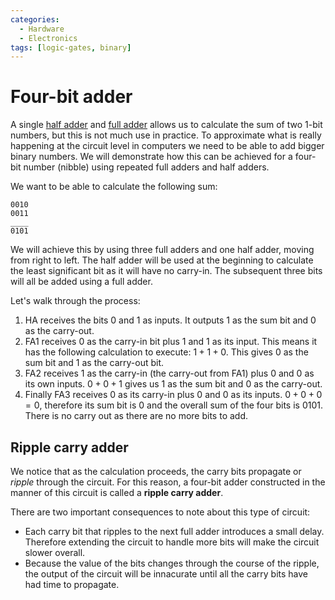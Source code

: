 ```yaml
---
categories:
  - Hardware
  - Electronics
tags: [logic-gates, binary]
---
```


# Four-bit adder

A single [half adder](/Electronics_and_Hardware/Digital_circuits/Half_adder_and_full_adder.md#half-adder) and [full adder](/Electronics_and_Hardware/Digital_circuits/Half_adder_and_full_adder.md#fufll-adder) allows us to calculate the sum of two 1-bit numbers, but this is not much use in practice. To approximate what is really happening at the circuit level in computers we need to be able to add bigger binary numbers. We will demonstrate how this can be achieved for a four-bit number (nibble) using repeated full adders and half adders.

We want to be able to calculate the following sum:

```
0010
0011
____
0101
```

We will achieve this by using three full adders and one half adder, moving from right to left. The half adder will be used at the beginning to calculate the least significant bit as it will have no carry-in. The subsequent three bits will all be added using a full adder.

Let's walk through the process:

>

1. HA receives the bits $0$ and $1$ as inputs. It outputs $1$ as the sum bit and $0$ as the carry-out.
2. FA1 receives $0$ as the carry-in bit plus $1$ and $1$ as its input. This means it has the following calculation to execute: $1 + 1 + 0$. This gives $0$ as the sum bit and $1$ as the carry-out bit.
3. FA2 receives $1$ as the carry-in (the carry-out from FA1) plus $0$ and $0$ as its own inputs. $0 + 0 + 1$ gives us $1$ as the sum bit and $0$ as the carry-out.
4. Finally FA3 receives $0$ as its carry-in plus $0$ and $0$ as its inputs. $0 + 0 + 0 = 0$, therefore its sum bit is $0$ and the overall sum of the four bits is $0101$. There is no carry out as there are no more bits to add.

## Ripple carry adder

We notice that as the calculation proceeds, the carry bits propagate or _ripple_ through the circuit. For this reason, a four-bit adder constructed in the manner of this circuit is called a **ripple carry adder**.

There are two important consequences to note about this type of circuit:

- Each carry bit that ripples to the next full adder introduces a small delay. Therefore extending the circuit to handle more bits will make the circuit slower overall.
- Because the value of the bits changes through the course of the ripple, the output of the circuit will be innacurate until all the carry bits have had time to propagate.
